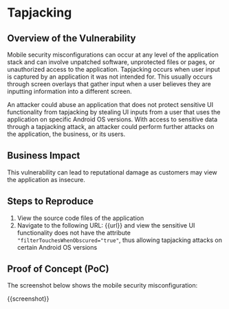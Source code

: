 # Tapjacking

## Overview of the Vulnerability

Mobile security misconfigurations can occur at any level of the application stack and can involve unpatched software, unprotected files or pages, or unauthorized access to the application. Tapjacking occurs when user input is captured by an application it was not intended for. This usually occurs through screen overlays that gather input when a user believes they are inputting information into a different screen.

An attacker could abuse an application that does not protect sensitive UI functionality from tapjacking by stealing UI inputs from a user that uses the application on specific Android OS versions. With access to sensitive data through a tapjacking attack, an attacker could perform further attacks on the application, the business, or its users.

## Business Impact

This vulnerability can lead to reputational damage as customers may view the application as insecure.

## Steps to Reproduce

1. View the source code files of the application
1. Navigate to the following URL: {{url}} and view the sensitive UI functionality does not have the attribute `"filterTouchesWhenObscured="true"`, thus allowing tapjacking attacks on certain Android OS versions

## Proof of Concept (PoC)

The screenshot below shows the mobile security misconfiguration:

{{screenshot}}
